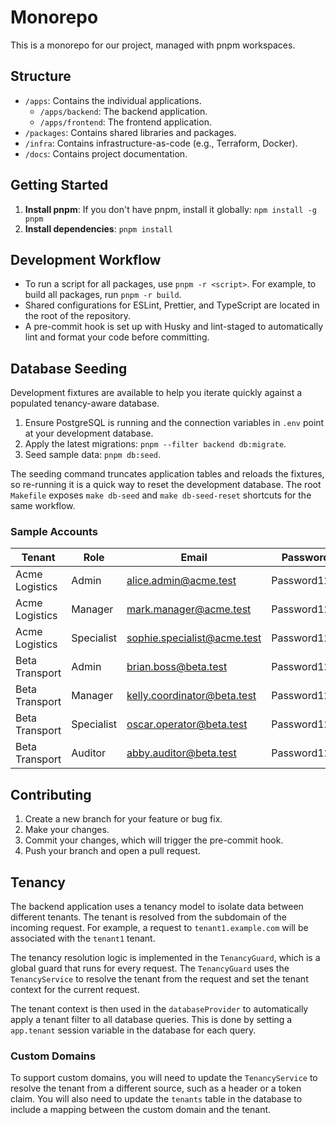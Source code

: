 # Monorepo

This is a monorepo for our project, managed with pnpm workspaces.

## Structure

- `/apps`: Contains the individual applications.
  - `/apps/backend`: The backend application.
  - `/apps/frontend`: The frontend application.
- `/packages`: Contains shared libraries and packages.
- `/infra`: Contains infrastructure-as-code (e.g., Terraform, Docker).
- `/docs`: Contains project documentation.

## Getting Started

1. **Install pnpm**: If you don't have pnpm, install it globally: `npm install -g pnpm`
2. **Install dependencies**: `pnpm install`

## Development Workflow

- To run a script for all packages, use `pnpm -r <script>`. For example, to build all packages, run `pnpm -r build`.
- Shared configurations for ESLint, Prettier, and TypeScript are located in the root of the repository.
- A pre-commit hook is set up with Husky and lint-staged to automatically lint and format your code before committing.

## Database Seeding

Development fixtures are available to help you iterate quickly against a populated tenancy-aware database.

1. Ensure PostgreSQL is running and the connection variables in `.env` point at your development database.
2. Apply the latest migrations: `pnpm --filter backend db:migrate`.
3. Seed sample data: `pnpm db:seed`.

The seeding command truncates application tables and reloads the fixtures, so re-running it is a quick way to reset the development database. The root `Makefile` exposes `make db-seed` and `make db-seed-reset` shortcuts for the same workflow.

### Sample Accounts

| Tenant | Role | Email | Password |
| --- | --- | --- | --- |
| Acme Logistics | Admin | alice.admin@acme.test | Password123! |
| Acme Logistics | Manager | mark.manager@acme.test | Password123! |
| Acme Logistics | Specialist | sophie.specialist@acme.test | Password123! |
| Beta Transport | Admin | brian.boss@beta.test | Password123! |
| Beta Transport | Manager | kelly.coordinator@beta.test | Password123! |
| Beta Transport | Specialist | oscar.operator@beta.test | Password123! |
| Beta Transport | Auditor | abby.auditor@beta.test | Password123! |

## Contributing

1. Create a new branch for your feature or bug fix.
2. Make your changes.
3. Commit your changes, which will trigger the pre-commit hook.
4. Push your branch and open a pull request.

## Tenancy

The backend application uses a tenancy model to isolate data between different tenants. The tenant is resolved from the subdomain of the incoming request. For example, a request to `tenant1.example.com` will be associated with the `tenant1` tenant.

The tenancy resolution logic is implemented in the `TenancyGuard`, which is a global guard that runs for every request. The `TenancyGuard` uses the `TenancyService` to resolve the tenant from the request and set the tenant context for the current request.

The tenant context is then used in the `databaseProvider` to automatically apply a tenant filter to all database queries. This is done by setting a `app.tenant` session variable in the database for each query.

### Custom Domains

To support custom domains, you will need to update the `TenancyService` to resolve the tenant from a different source, such as a header or a token claim. You will also need to update the `tenants` table in the database to include a mapping between the custom domain and the tenant.
